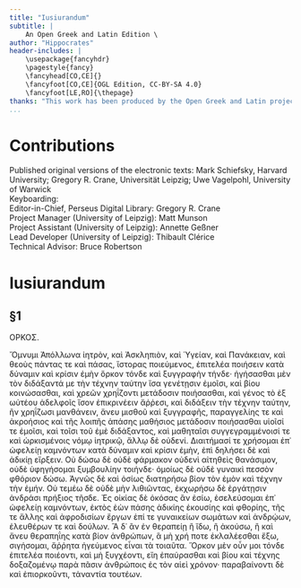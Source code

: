 ```yaml
---
title: "Iusiurandum"
subtitle: |
	An Open Greek and Latin Edition \ 
author: "Hippocrates"
header-includes: | 
	\usepackage{fancyhdr}
	\pagestyle{fancy}
	\fancyhead[CO,CE]{}
	\fancyfoot[CO,CE]{OGL Edition, CC-BY-SA 4.0}
	\fancyfoot[LE,RO]{\thepage}
thanks: "This work has been produced by the Open Greek and Latin project through the help of volunteers. See contributions for details."
...
```


# Contributions  

Published original versions of the electronic texts: Mark Schiefsky, Harvard University; Gregory R. Crane, Universität Leipzig; Uwe Vagelpohl, University of Warwick  
 Keyboarding:   
 Editor-in-Chief, Perseus Digital Library: Gregory R. Crane  
 Project Manager (University of Leipzig): Matt Munson  
 Project Assistant (University of Leipzig): Annette Geßner  
 Lead Developer (University of Leipzig): Thibault Clérice  
 Technical Advisor: Bruce Robertson  

# Iusiurandum  

## §1  

<pb n="628"/>

<milestone unit="ed1page" n="628"/>
<head>ΟΡΚΟΣ.</head>
<p>Ὄμνυμι Ἀπόλλωνα ἰητρὸν, καὶ Ἀσκληπιὸν, καὶ Ὑγείαν, καὶ
<lb/>Πανάκειαν, καὶ θεοὺς πάντας τε καὶ πάσας, ἵστορας ποιεύμενος,
<lb/>ἐπιτελέα ποιήσειν κατὰ δύναμιν καὶ κρίσιν ἐμὴν ὅρκον τόνδε καὶ
<lb/>ξυγγραφὴν τήνδε· ἡγήσασθαι μὲν τὸν διδάξαντά με τὴν τέχνην
<lb/>ταύτην ἴσα γενέτῃσιν ἐμοῖσι, καὶ βίου κοινώσασθαι, καὶ χρεῶν
<lb/>χρηΐζοντι μετάδοσιν ποιήσασθαι, καὶ γένος τὸ ἐξ ωὐτέου ἀδελφοῖς

<pb n="630"/>

<milestone unit="ed1page" n="630"/>
ἴσον ἐπικρινέειν ἄῤῥεσι, καὶ διδάξειν τὴν τέχνην ταύτην, ἢν χρηΐζωσι
<lb/>μανθάνειν, ἄνευ μισθοῦ καὶ ξυγγραφῆς, παραγγελίης τε καὶ
<lb/>ἀκροήσιος καὶ τῆς λοιπῆς ἁπάσης μαθήσιος μετάδοσιν ποιήσασθαι
<lb/>υἱοῖσί τε ἐμοῖσι, καὶ τοῖσι τοῦ ἐμὲ διδάξαντος, καὶ μαθηταῖσι
<lb/>συγγεγραμμένοισί τε καὶ ὡρκισμένοις νόμῳ ἰητρικῷ, ἄλλῳ δὲ
<lb/>οὐδενί. Διαιτήμασί τε χρήσομαι ἐπ᾿ ὠφελείῃ καμνόντων κατὰ δύναμιν
<lb/>καὶ κρίσιν ἐμὴν, ἐπὶ δηλήσει δὲ καὶ ἀδικίῃ εἴρξειν. Οὐ
<lb/>δώσω δὲ οὐδὲ φάρμακον οὐδενὶ αἰτηθεὶς θανάσιμον, οὐδὲ ὑφηγήσομαι
<lb/>ξυμβουλίην τοιήνδε· ὁμοίως δὲ οὐδὲ γυναικὶ πεσσὸν φθόριον
<lb/>δώσω. Ἁγνῶς δὲ καὶ ὁσίως διατηρήσω βίον τὸν ἐμὸν καὶ τέχνην
<lb/>τὴν ἐμήν. Οὐ τεμέω δὲ οὐδὲ μὴν λιθιῶντας, ἐκχωρήσω δὲ ἐργάτῃσιν
<lb/>ἀνδράσι πρήξιος τῆσδε. Ἐς οἰκίας δὲ ὁκόσας ἂν ἐσίω, ἐσελεύσομαι
<lb/>ἐπ᾿ ὠφελείῃ καμνόντων, ἐκτὸς ἐὼν πάσης ἀδικίης ἑκουσίης
<lb/>καὶ φθορίης, τῆς τε ἄλλης καὶ ἀφροδισίων ἔργων ἐπί τε γυναικείων
<lb/>σωμάτων καὶ ἀνδρῴων, ἐλευθέρων τε καὶ δούλων. Ἃ δ᾿ ἂν ἐν
<lb/>θεραπείῃ ἢ ἴδω, ἢ ἀκούσω, ἢ καὶ ἄνευ θεραπηΐης κατὰ βίον ἀνθρώπων,
<lb/>ἃ μὴ χρή ποτε ἐκλαλέεσθαι ἔξω, σιγήσομαι, ἄῤῥητα ἡγεύμενος

<pb n="632"/>

<milestone unit="ed1page" n="632"/>
εἶναι τὰ τοιαῦτα. Ὅρκον μὲν οὖν μοι τόνδε ἐπιτελέα ποιέοντι,
<lb/>καὶ μὴ ξυγχέοντι, εἴη ἐπαύρασθαι καὶ βίου καὶ τέχνης δοξαζομένῳ
<lb/>παρὰ πᾶσιν ἀνθρώποις ἐς τὸν αἰεὶ χρόνον· παραβαίνοντι δὲ καὶ
<lb/>ἐπιορκοῦντι, τἀναντία τουτέων.
</p>  

